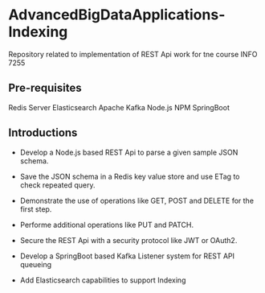 # AdvancedBigDataApplications-Indexing
Repository related to implementation of REST Api work for tne course INFO 7255

## Pre-requisites
Redis Server
Elasticsearch
Apache Kafka
Node.js
NPM
SpringBoot

## Introductions
* Develop a Node.js based REST Api to parse a given sample JSON schema.
* Save the JSON schema in a Redis key value store and use ETag to check repeated query.
* Demonstrate the use of operations like GET, POST and DELETE for the first step.

* Performe additional operations like PUT and PATCH.
* Secure the REST Api with a security protocol like JWT or OAuth2.

* Develop a SpringBoot based Kafka Listener system for REST API queueing
* Add Elasticsearch capabilities to support Indexing
